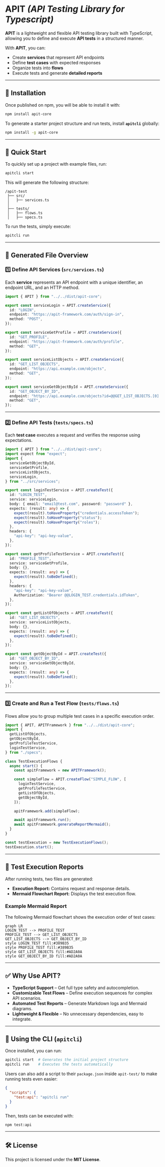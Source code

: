 # APIT *(API Testing Library for Typescript)*

**APIT** is a lightweight and flexible API testing library built with TypeScript, allowing you to define and execute **API tests** in a structured manner.  

With **APIT**, you can:  

- Create **services** that represent API endpoints  
- Define **test cases** with expected responses  
- Organize tests into **flows**  
- Execute tests and generate **detailed reports**  

---

## 🚀 **Installation**  

Once published on npm, you will be able to install it with:  

```sh
npm install apit-core
```

To generate a starter project structure and run tests, install **`apitcli`** globally:  

```sh
npm install -g apit-core
```

---

## 📌 **Quick Start**  

To quickly set up a project with example files, run:  

```sh
apitcli start
```

This will generate the following structure:  

```
/apit-test
 ├── src/
 │   ├── services.ts
 │
 ├── tests/
 │   ├── flows.ts
 │   ├── specs.ts
```

To run the tests, simply execute:

```sh
apitcli run
```

---

## 📌 **Generated File Overview**  

### **1️⃣ Define API Services (`src/services.ts`)**  

Each **service** represents an API endpoint with a unique identifier, an endpoint URL, and an HTTP method.  

```ts
import { APIT } from "../../dist/apit-core";

export const serviceLogin = APIT.createService({
  id: "LOGIN",
  endpoint: "https://apit-framework.com/auth/sign-in",
  method: "POST",
});

export const serviceGetProfile = APIT.createService({
  id: "GET_PROFILE",
  endpoint: "https://apit-framework.com/auth/profile",
  method: "GET",
});

export const serviceListObjects = APIT.createService({
  id: "GET_LIST_OBJECTS",
  endpoint: "https://api.example.com/objects",
  method: "GET",
});

export const serviceGetObjectById = APIT.createService({
  id: "GET_OBJECT_BY_ID",
  endpoint: "https://api.example.com/objects?id=@@GET_LIST_OBJECTS.[0].id",
  method: "GET",
});
```

---

### **2️⃣ Define API Tests (`tests/specs.ts`)**  

Each **test case** executes a request and verifies the response using expectations.  

```ts
import { APIT } from "../../dist/apit-core";
import expect from "expect";
import {
  serviceGetObjectById,
  serviceGetProfile,
  serviceListObjects,
  serviceLogin,
} from "../src/services";

export const loginTestService = APIT.createTest({
  id: "LOGIN_TEST",
  service: serviceLogin,
  body: { email: "email@test.com", password: "password" },
  expects: (result: any) => {
    expect(result).toHaveProperty("credentials.accessToken");
    expect(result).toHaveProperty("status");
    expect(result).toHaveProperty("roles");
  },
  headers: {
    "api-key": "api-key-value",
  },
});

export const getProfileTestService = APIT.createTest({
  id: "PROFILE_TEST",
  service: serviceGetProfile,
  body: {},
  expects: (result: any) => {
    expect(result).toBeDefined();
  },
  headers: {
    "api-key": "api-key-value",
    Authorization: "Bearer @@LOGIN_TEST.credentials.idToken",
  },
});

export const getListOfObjects = APIT.createTest({
  id: "GET_LIST_OBJECTS",
  service: serviceListObjects,
  body: {},
  expects: (result: any) => {
    expect(result).toBeDefined();
  },
});

export const getObjectById = APIT.createTest({
  id: "GET_OBJECT_BY_ID",
  service: serviceGetObjectById,
  body: {},
  expects: (result: any) => {
    expect(result).toBeDefined();
  },
});
```

---

### **3️⃣ Create and Run a Test Flow (`tests/flows.ts`)**  

Flows allow you to group multiple test cases in a specific execution order.  

```ts
import { APIT, APITFramework } from "../../dist/apit-core";
import {
  getListOfObjects,
  getObjectById,
  getProfileTestService,
  loginTestService,
} from "./specs";

class TestExecutionFlows {
  async start() {
    const apitFramework = new APITFramework();

    const simpleFlow = APIT.createFlow("SIMPLE_FLOW", [
      loginTestService,
      getProfileTestService,
      getListOfObjects,
      getObjectById,
    ]);

    apitFramework.add(simpleFlow);

    await apitFramework.run();
    await apitFramework.generateReportMermaid();
  }
}

const testExecution = new TestExecutionFlows();
testExecution.start();
```

---

## 📜 **Test Execution Reports**  

After running tests, two files are generated:  

- **Execution Report:** Contains request and response details.  
- **Mermaid Flowchart Report:** Displays the test execution flow.  

### **Example Mermaid Report**  

The following Mermaid flowchart shows the execution order of test cases:  

```mermaid
graph LR
LOGIN_TEST --> PROFILE_TEST
PROFILE_TEST --> GET_LIST_OBJECTS
GET_LIST_OBJECTS --> GET_OBJECT_BY_ID
style LOGIN_TEST fill:#389B35
style PROFILE_TEST fill:#389B35
style GET_LIST_OBJECTS fill:#AD2A0A
style GET_OBJECT_BY_ID fill:#AD2A0A
```

---

## ✅ **Why Use APIT?**  

- **TypeScript Support** – Get full type safety and autocompletion.  
- **Customizable Test Flows** – Define execution sequences for complex API scenarios.  
- **Automated Test Reports** – Generate Markdown logs and Mermaid diagrams.  
- **Lightweight & Flexible** – No unnecessary dependencies, easy to integrate.  

---

## 🎯 **Using the CLI (`apitcli`)**  

Once installed, you can run:  

```sh
apitcli start  # Generates the initial project structure
apitcli run    # Executes the tests automatically
```

Users can also add a script to their `package.json` inside `apit-test/` to make running tests even easier:

```json
{
  "scripts": {
    "test:api": "apitcli run"
  }
}
```
Then, tests can be executed with:
```sh
npm test:api
```

---

## 🛠 **License**  

This project is licensed under the **MIT License**.  
